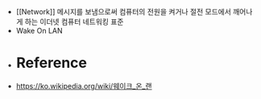 - [[Network]] 메시지를 보냄으로써 컴퓨터의 전원을 켜거나 절전 모드에서 깨어나게 하는 이더넷 컴퓨터 네트워킹 표준
- Wake On LAN
- # Reference
- https://ko.wikipedia.org/wiki/웨이크_온_랜